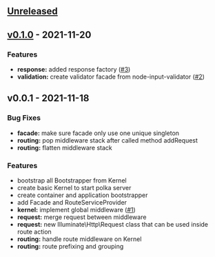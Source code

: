 <a name="unreleased"></a>
## [Unreleased]


<a name="v0.1.0"></a>
## [v0.1.0] - 2021-11-20
### Features
- **response:** added response factory ([#3](https://github.com/kodepintar/laranode/issues/3))
- **validation:** create validator facade from node-input-validator ([#2](https://github.com/kodepintar/laranode/issues/2))


<a name="v0.0.1"></a>
## v0.0.1 - 2021-11-18
### Bug Fixes
- **facade:** make sure facade only use one unique singleton
- **routing:** pop middleware stack after called method addRequest
- **routing:** flatten middleware stack

### Features
- bootstrap all Bootstrapper from Kernel
- create basic Kernel to start polka server
- create container and application bootstrapper
- add Facade and RouteServiceProvider
- **kernel:** implement global middleware ([#1](https://github.com/kodepintar/laranode/issues/1))
- **request:** merge request between middleware
- **request:** new Illuminate\Http\Request class that can be used inside route action
- **routing:** handle route middleware on Kernel
- **routing:** route prefixing and grouping


[Unreleased]: https://github.com/kodepintar/laranode/compare/v0.1.0...HEAD
[v0.1.0]: https://github.com/kodepintar/laranode/compare/v0.0.1...v0.1.0
